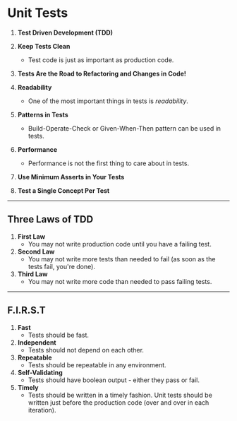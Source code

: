 # Unit Tests

1. **Test Driven Development (TDD)**
    
2. **Keep Tests Clean**    
    - Test code is just as important as production code.
    
3. **Tests Are the Road to Refactoring and Changes in Code!**
    
4. **Readability**
    - One of the most important things in tests is _readability_.
    
5. **Patterns in Tests**
    - Build-Operate-Check or Given-When-Then pattern can be used in tests.
    
6. **Performance**
    - Performance is not the first thing to care about in tests.
    
7. **Use Minimum Asserts in Your Tests**
    
8. **Test a Single Concept Per Test**

---
## Three Laws of TDD

1. **First Law**
    - You may not write production code until you have a failing test.
2. **Second Law**
    - You may not write more tests than needed to fail (as soon as the tests fail, you're done).
3. **Third Law**
    - You may not write more code than needed to pass failing tests.

---
## F.I.R.S.T

1. **Fast**
    - Tests should be fast.
2. **Independent**
    - Tests should not depend on each other.
3. **Repeatable**
    - Tests should be repeatable in any environment.
4. **Self-Validating**
    - Tests should have boolean output - either they pass or fail.
5. **Timely**
    - Tests should be written in a timely fashion. Unit tests should be written just before the production code (over and over in each iteration).